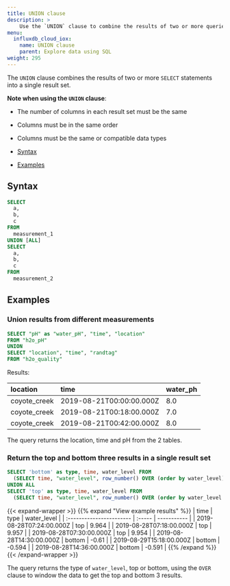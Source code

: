 ```yaml
---
title: UNION clause
description: > 
    Use the `UNION` clause to combine the results of two or more queries into a single set of results.
menu:
  influxdb_cloud_iox:
    name: UNION clause
    parent: Explore data using SQL
weight: 295
---
```


The `UNION` clause combines the results of two or more `SELECT` statements into a single result set.

**Note when using the `UNION` clause**:

- The number of columns in each result set must be the same
- Columns must be in the same order
- Columns must be the same or compatible data types

- [Syntax](#syntax)
- [Examples](#examples)

## Syntax

```sql
SELECT
  a,
  b,
  c
FROM
  measurement_1
UNION [ALL]
SELECT
  a,
  b,
  c
FROM
  measurement_2
``` 

## Examples

### Union results from different measurements

```sql
SELECT "pH" as "water_pH", "time", "location"
FROM "h2o_pH"
UNION 
SELECT "location", "time", "randtag" 
FROM "h2o_quality"
```
Results:

| location     | time                     | water_ph |
| :----------- | :----------------------- | :------- |
| coyote_creek | 2019-08-21T00:00:00.000Z | 8.0      |
| coyote_creek | 2019-08-21T00:18:00.000Z | 7.0      |
| coyote_creek | 2019-08-21T00:42:00.000Z | 8.0      |

The query returns the location, time and pH from the 2 tables.

### Return the top and bottom three results in a single result set

```sql
SELECT 'bottom' as type, time, water_level FROM
  (SELECT time, "water_level", row_number() OVER (order by water_level) as rn FROM h2o_feet) where rn <= 3 
UNION ALL 
SELECT 'top' as type, time, water_level FROM 
  (SELECT time, "water_level", row_number() OVER (order by water_level DESC) as rn FROM h2o_feet) where rn <= 3
  ```
{{< expand-wrapper >}}
{{% expand "View example results" %}}
| time                     | type   | water_level |
| :----------------------- | :----- | ----------- |
| 2019-08-28T07:24:00.000Z | top    | 9.964       |
| 2019-08-28T07:18:00.000Z | top    | 9.957       |
| 2019-08-28T07:30:00.000Z | top    | 9.954       |
| 2019-08-28T14:30:00.000Z | bottom | -0.61       |
| 2019-08-29T15:18:00.000Z | bottom | -0.594      |
| 2019-08-28T14:36:00.000Z | bottom | -0.591      |
{{% /expand %}}
{{< /expand-wrapper >}}

The query returns the type of `water_level`, top or bottom, using the `OVER` clause to window the data to get the top and bottom 3 results.